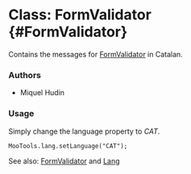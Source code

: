 Class: FormValidator {#FormValidator}
=====================================

Contains the messages for [FormValidator][] in Catalan.

### Authors

* Miquel Hudin

### Usage

Simply change the language property to *CAT*.

	MooTools.lang.setLanguage("CAT");

See also: [FormValidator][] and [Lang][]

[FormValidator]: http://www.mootools.net/docs/more/Forms/FormValidator#FormValidator
[Lang]: http://www.mootools.net/docs/more/Core/Lang